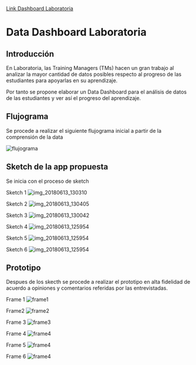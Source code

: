 [Link Dashboard Laboratoria](https://rebecastefany.github.io/lim-2018-05-bc-core-pm-datadashboard/src/)

# Data Dashboard Laboratoria

## Introducción

En Laboratoria, las Training Managers (TMs) hacen un gran trabajo al analizar la
mayor cantidad de datos posibles respecto al progreso de las estudiantes para
apoyarlas en su aprendizaje.

Por tanto se propone elaborar un Data Dashboard para el análisis de datos de las estudiantes y ver así el progreso del aprendizaje.
## Flujograma

Se procede a realizar el siguiente flujograma inicial a partir de la comprensión de la data

![flujograma](https://user-images.githubusercontent.com/39382009/41407448-108639fa-6f95-11e8-89c9-422b1725feec.png)


## Sketch de la app propuesta

Se inicia con el proceso de sketch

Sketch 1
![img_20180613_130310](https://github.com/RebecaStefany/lim-2018-05-bc-core-pm-datadashboard/blob/develop/img/skecth1.png)

Sketch 2
![img_20180613_130405](https://github.com/RebecaStefany/lim-2018-05-bc-core-pm-datadashboard/blob/develop/img/skecth2.png)

Sketch 3
![img_20180613_130042](https://github.com/RebecaStefany/lim-2018-05-bc-core-pm-datadashboard/blob/develop/img/skecth3.png)

Sketch 4
![img_20180613_125954](https://github.com/RebecaStefany/lim-2018-05-bc-core-pm-datadashboard/blob/develop/img/skecth4.png)

Sketch 5
![img_20180613_125954](https://github.com/RebecaStefany/lim-2018-05-bc-core-pm-datadashboard/blob/develop/img/skecth5.png)

Sketch 6
![img_20180613_125954](https://github.com/RebecaStefany/lim-2018-05-bc-core-pm-datadashboard/blob/develop/img/skecth6.png)


## Prototipo
Despues de los skecth se procede a realizar el prototipo en alta fidelidad de acuerdo a opiniones y comentarios referidas por las
entrevistadas.

Frame 1
![frame1](https://github.com/RebecaStefany/lim-2018-05-bc-core-pm-datadashboard/blob/develop/img/frame1.png)

Frame2
![frame2](https://github.com/RebecaStefany/lim-2018-05-bc-core-pm-datadashboard/blob/develop/img/frame2.png)

Frame 3
![frame3](https://github.com/RebecaStefany/lim-2018-05-bc-core-pm-datadashboard/blob/develop/img/frame3.png)

Frame 4
![frame4](https://github.com/RebecaStefany/lim-2018-05-bc-core-pm-datadashboard/blob/develop/img/frame4.png)

Frame 5
![frame4](https://github.com/RebecaStefany/lim-2018-05-bc-core-pm-datadashboard/blob/develop/img/frame5.png)

Frame 6
![frame4](https://github.com/RebecaStefany/lim-2018-05-bc-core-pm-datadashboard/blob/develop/img/frame6.png)
